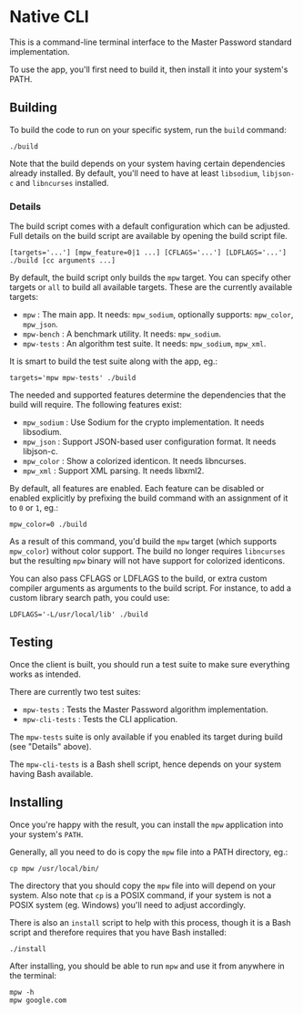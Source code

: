 # Native CLI

This is a command-line terminal interface to the Master Password standard implementation.

To use the app, you'll first need to build it, then install it into your system's PATH.


## Building

To build the code to run on your specific system, run the `build` command:

    ./build

Note that the build depends on your system having certain dependencies already installed.
By default, you'll need to have at least `libsodium`, `libjson-c` and `libncurses` installed.


### Details

The build script comes with a default configuration which can be adjusted.  Full details on the build script are available by opening the build script file.

    [targets='...'] [mpw_feature=0|1 ...] [CFLAGS='...'] [LDFLAGS='...'] ./build [cc arguments ...]

By default, the build script only builds the `mpw` target.  You can specify other targets or `all` to build all available targets.  These are the currently available targets:

 - `mpw`        : The main app.  It needs: `mpw_sodium`, optionally supports: `mpw_color`, `mpw_json`.
 - `mpw-bench`  : A benchmark utility.  It needs: `mpw_sodium`.
 - `mpw-tests`  : An algorithm test suite.  It needs: `mpw_sodium`, `mpw_xml`.

It is smart to build the test suite along with the app, eg.:

    targets='mpw mpw-tests' ./build

The needed and supported features determine the dependencies that the build will require.  The following features exist:

 - `mpw_sodium` : Use Sodium for the crypto implementation.  It needs libsodium.
 - `mpw_json`   : Support JSON-based user configuration format.  It needs libjson-c.
 - `mpw_color`  : Show a colorized identicon.  It needs libncurses.
 - `mpw_xml`    : Support XML parsing.  It needs libxml2.

By default, all features are enabled.  Each feature can be disabled or enabled explicitly by prefixing the build command with an assignment of it to `0` or `1`, eg.:

    mpw_color=0 ./build

As a result of this command, you'd build the `mpw` target (which supports `mpw_color`) without color support.  The build no longer requires `libncurses` but the resulting `mpw` binary will not have support for colorized identicons.

You can also pass CFLAGS or LDFLAGS to the build, or extra custom compiler arguments as arguments to the build script.
For instance, to add a custom library search path, you could use:

    LDFLAGS='-L/usr/local/lib' ./build


## Testing

Once the client is built, you should run a test suite to make sure everything works as intended.

There are currently two test suites:

 - `mpw-tests`     : Tests the Master Password algorithm implementation.
 - `mpw-cli-tests` : Tests the CLI application.

The `mpw-tests` suite is only available if you enabled its target during build (see "Details" above).

The `mpw-cli-tests` is a Bash shell script, hence depends on your system having Bash available.


## Installing

Once you're happy with the result, you can install the `mpw` application into your system's `PATH`.

Generally, all you need to do is copy the `mpw` file into a PATH directory, eg.:

    cp mpw /usr/local/bin/

The directory that you should copy the `mpw` file into will depend on your system.  Also note that `cp` is a POSIX command, if your system is not a POSIX system (eg. Windows) you'll need to adjust accordingly.

There is also an `install` script to help with this process, though it is a Bash script and therefore requires that you have Bash installed:

    ./install

After installing, you should be able to run `mpw` and use it from anywhere in the terminal:

    mpw -h
    mpw google.com
